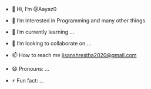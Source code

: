 - 👋 Hi, I’m @Aayaz0
- 👀 I’m interested in Programming and many other things
  
- 🌱 I’m currently learning ...
- 💞️ I’m looking to collaborate on ...
- 📫 How to reach me jisanshrestha2020@gmail.com
- 😄 Pronouns: ...
- ⚡ Fun fact: ...

<!---
Aayaz0/Aayaz0 is a ✨ special ✨ repository because its `README.md` (this file) appears on your GitHub profile.
You can click the Preview link to take a look at your changes.
--->

